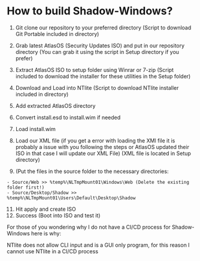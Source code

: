 # How to build Shadow-Windows?

1. Git clone our repository to your preferred directory (Script to download Git Portable included in directory)
2. Grab latest AtlasOS (Security Updates ISO) and put in our repository directory (You can grab it using the script in Setup directory if you prefer)
3. Extract AtlasOS ISO to setup folder using Winrar or 7-zip (Script included to download the installer for these utilities in the Setup folder)
4. Download and Load into NTlite (Script to download NTlite installer included in directory)
5. Add extracted AtlasOS directory
6. Convert install.esd to install.wim if needed
7. Load install.wim
8. Load our XML file (if you get a error with loading the XMl file it is probably a issue with you following the steps or AtlasOS updated their ISO in that case I will update our XML File) (XML file is located in Setup directory)

9. (Put the files in the source folder to the necessary directories:

```
- Source/Web >> %temp%\NLTmpMount01\Windows\Web (Delete the existing folder first!)
- Source/Desktop/Shadow >> %temp%\NLTmpMount01\Users\Default\Desktop\Shadow
```

11. Hit apply and create ISO
12. Success (Boot into ISO and test it)

For those of you wondering why I do not have a CI/CD process for Shadow-Windows here is why:

NTlite does not allow CLI input and is a GUI only program, for this reason I cannot use NTlite in a CI/CD process
